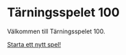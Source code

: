 Tärningsspelet 100
=======================

Välkommen till Tärningsspelet 100.

[Starta ett nytt spel!](100-game/init)
